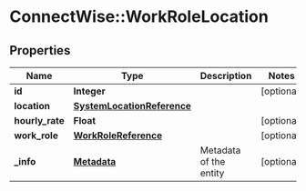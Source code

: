 # ConnectWise::WorkRoleLocation

## Properties
Name | Type | Description | Notes
------------ | ------------- | ------------- | -------------
**id** | **Integer** |  | [optional] 
**location** | [**SystemLocationReference**](SystemLocationReference.md) |  | 
**hourly_rate** | **Float** |  | [optional] 
**work_role** | [**WorkRoleReference**](WorkRoleReference.md) |  | [optional] 
**_info** | [**Metadata**](Metadata.md) | Metadata of the entity | [optional] 


